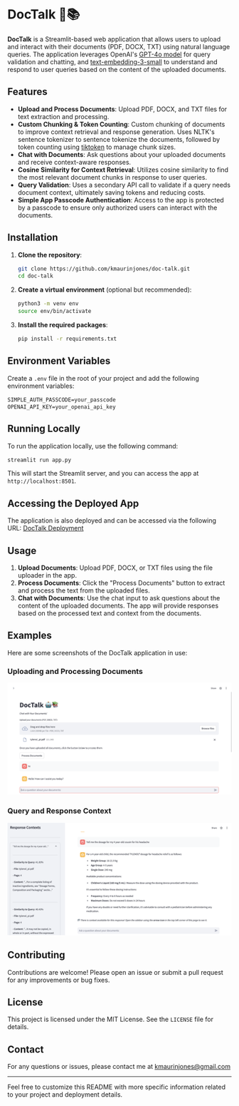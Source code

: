 # DocTalk 🤖📚

**DocTalk** is a Streamlit-based web application that allows users to upload and interact with their documents (PDF, DOCX, TXT) using natural language queries. The application leverages OpenAI's [GPT-4o model](https://platform.openai.com/docs/models/gpt-4o) for query validation and chatting, and [text-embedding-3-small](https://platform.openai.com/docs/guides/embeddings/embedding-models) to understand and respond to user queries based on the content of the uploaded documents.

## Features
- **Upload and Process Documents**: Upload PDF, DOCX, and TXT files for text extraction and processing.
- **Custom Chunking & Token Counting**: Custom chunking of documents to improve context retrieval and response generation. Uses NLTK's sentence tokenizer to sentence tokenize the documents, followed by token counting using [tiktoken](https://github.com/openai/tiktoken) to manage chunk sizes.
- **Chat with Documents**: Ask questions about your uploaded documents and receive context-aware responses.
- **Cosine Similarity for Context Retrieval**: Utilizes cosine similarity to find the most relevant document chunks in response to user queries.
- **Query Validation**: Uses a secondary API call to validate if a query needs document context, ultimately saving tokens and reducing costs.
- **Simple App Passcode Authentication**: Access to the app is protected by a passcode to ensure only authorized users can interact with the documents.

## Installation

1. **Clone the repository**:
    ```bash
    git clone https://github.com/kmaurinjones/doc-talk.git
    cd doc-talk
    ```

2. **Create a virtual environment** (optional but recommended):
    ```bash
    python3 -m venv env
    source env/bin/activate
    ```

3. **Install the required packages**:
    ```bash
    pip install -r requirements.txt
    ```

## Environment Variables

Create a `.env` file in the root of your project and add the following environment variables:

```plaintext
SIMPLE_AUTH_PASSCODE=your_passcode
OPENAI_API_KEY=your_openai_api_key
```

## Running Locally

To run the application locally, use the following command:

```bash
streamlit run app.py
```

This will start the Streamlit server, and you can access the app at `http://localhost:8501`.

## Accessing the Deployed App

The application is also deployed and can be accessed via the following URL:
[DocTalk Deployment](https://docs-talk.streamlit.app/)

## Usage

1. **Upload Documents**: Upload PDF, DOCX, or TXT files using the file uploader in the app.
2. **Process Documents**: Click the "Process Documents" button to extract and process the text from the uploaded files.
3. **Chat with Documents**: Use the chat input to ask questions about the content of the uploaded documents. The app will provide responses based on the processed text and context from the documents.

## Examples

Here are some screenshots of the DocTalk application in use:

### Uploading and Processing Documents
![Uploading and Processing Documents](./examples/main-page-example-1.png)

### Query and Response Context
![Query and Response Context](./examples/context-example-1.png)


## Contributing

Contributions are welcome! Please open an issue or submit a pull request for any improvements or bug fixes.

## License

This project is licensed under the MIT License. See the `LICENSE` file for details.

## Contact

For any questions or issues, please contact me at [kmaurinjones@gmail.com](mailto:kmaurinjones@gmail.com)

---

Feel free to customize this README with more specific information related to your project and deployment details.